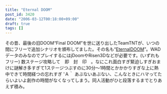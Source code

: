 ```yaml
---
title: "Eternal DOOM"
post_id: 3420
date: "2006-03-12T00:18:00+09:00"
draft: true
tags: []
---
```



その昔、最後の旧DOOM“Final DOOM”を世に送り出したTeamTNTが、いつの間にフリーで追加シナリオを頒布してました。その名も“[EternalDOOM](http://www.teamtnt.com/ixet.htm)”。WADデータのみなのでプレイするにはjDoomやRisen3Dなどが必要です。(いずれもフリー) 数ステージ攻略して　即　封　印　。なにこれ面白すぎ緊迫しすぎおまけに謎解き多すぎて1ステージつぶすのに30分～1時間とかかかりすぎな上に熱中できて時間経つの忘れすぎ 'Ａ｀ あぶないあぶない、こんなときにハマってたらいよいよ創作の時間がなくなってしまう。同人活動がひと段落するまでとりあえず積み。
